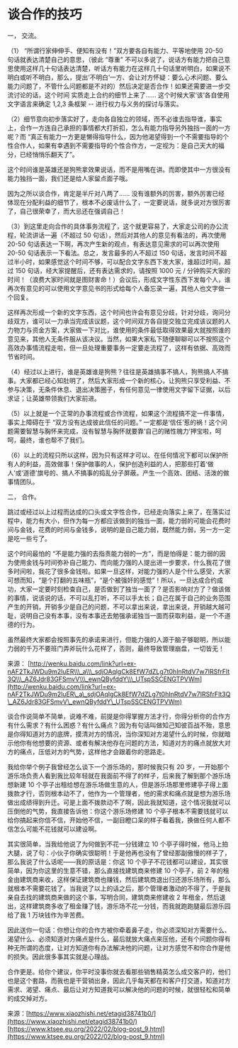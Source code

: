 # 谈合作的技巧
一， 交流。

（1） “所谓行家伸伸手、便知有没有！”双方要各自有能力、平等地使用 20-50 句话就表达清楚自己的意思，（彼此 “尊重” 不可以多说了，说话方有能力把自己意思使用这样几十句话表达清楚，听话方有能力在这样几十句话里听明白，如果说不明白或听不明白，那么，提出‘不明白’一方、会让对方怀疑：要么心术问题、要么能力问题了，不管什么问题都是不对的）然后决定是否合作！如果还需要进一步交流讨论的话，这个时间 实质走上合约的细节上来了…… 这个时候大家‘该’各自使用文字语言来确定 1,2,3 条框架 -- 进行权力与义务的探讨与落实。

（2）细节意向初步落实好了，走向各自独立的领域，而不必谁去指导谁，事实上，合作一方连自己承担的事情都大打折扣，怎么有能力指导另外独挡一面的一方呢？而 “真正有能力一方更是懒得指导什么，因为他渴望得到一个不需要指导的个性合作人，如果有幸遇到不需要指导的个性合作方，一定视为：是自己天大的福分，已经悄悄乐翻天了”。

这个时间谁是英雄还是狗熊拿效果说话，而不是用嘴在讲。而即使其中一方很没有能力独挡一面，我们还是给人家留点面子哦。

因为之所以谈合作，肯定是半斤对八两了…… 没有谁额外的厉害，额外厉害已经体现在分配利益的细节了，根本不必废话什么了，一定要说话，就多说对方很厉害了，自己很荣幸了，而大忌还在强调自己！

（3）到这里走向合作的具体事务流程了，这个就更容易了，大家走公司的办公流程，轮流讲话一遍（不超过 50 句话），然后对其他人的意见有看法的，再次使用 20-50 句话表达一下啊，再次产生新的观点，有表达意见需求的可以再次使用 20-50 句话表示一下看法。总之，发言最多的人不超过 150 句话，发言时间不超过半小时，如果感觉这个时间不够，可以配合文字东西下发大家，谁超过时间，超过 150 句话，经大家提醒后，还有表达需求的，请按照 1000 元 / 分钟购买大家的时间！（浪费大家时间就是图财害命！）会议后，形成文字性东西下发每个人，谁再次有意见的可以使用文字意见书的形式给每个人备忘录一遍，其他人也文字做一个回复。

这样再次形成一个新的文字东西，这个时间也许会有意见分歧，针对分歧，询问分歧双方，谁可以一力承当完成该议题，这个时间双方各自提交独立完成该议题的人力物力与资金方案，大家做一下对比，谁使用的条件最低取得效果最大就按照谁的意见来，其他人无条件服从该决议。当然，如果大家私下随便聊聊可以不按照这个高效办事情流程走啦，但一旦处理重要事务一定要走流程了，这样有依据、高效而节省时间。

（4）经过以上进行，谁是英雄谁是狗熊？往往是英雄搞事不搞人，狗熊搞人不搞事。大家都已经心知肚明了，然后大家形成一个新的核心，让狗熊只享受利益、不参与决策，无条件休息、退出决策圈子，有任何意见一律使用文字留下证据，以后求证；让英雄带领我们大家前进。

（5）以上就是一个正常的办事流程或合作流程，如果这个流程搞不定一件事情，事实上障碍在于 “双方没有达成彼此信任的问题。” 一定都是‘信任’惹的祸！这个问题需要智慧与胸怀来完成，没有智慧与胸怀就要靠‘自己的赌性魄力’押宝啦，呵呵，最终，谁也帮不了我们。

（6）以上的流程只所以这样，因为只有这样才可以、在任何情况下都可以保护所有人的利益，高效做事！保护做事的人，保护创造利益的人，把那些打着‘做人’或‘道德’旗号的、搞人不搞事的捣乱分子屏蔽。产生一个高效、团结、活泼的做事情团队。

二， 合作。

跳过或经过以上过程而达成的口头或文字性合作，已经走向落实上来了，在落实过程中，能力有大小，但作为每一方都应该做到的独当一面，能力弱的可能会花费时间与金钱，花费的时间与金钱多，说明的是自己能力弱，既然能力弱，另一方一定是吃一些亏了。

这个时间最怕的 “不是能力强的去指责能力弱的一方”，而是怕得是：能力弱的因为使用金钱与时间弥补自己能力、而向能力强的人提出进一步要求，什么我花了很多时间啦，我花了很多金钱啦。如果一旦这样，对能力强的人是个什么感受，大家可想而知，“是个打翻的五味瓶”，“是个被强奸的感觉”！所以，一旦达成合约成功，大家一定要时刻检查自己，是否做到了独当一面了？是否影响对方了？做该做的事情，说该说的话，不可以乱打听，不可以手太长；自己在属于自己的业务范围产生的开销，开销多少是自己的问题，不可以拿出来说，拿出来说，开销越大越可耻，说明自己没有本事，没有本事还去勉强承诺独当一面而获取利益，是一个不道德的行为。

虽然最终大家都会按照事先的承诺来进行，但能力强的人源于脑子够聪明，所以能力弱的千万不要班门弄斧玩什么花样了，否则，最终导致管理崩盘，一切皆无！

来源： [http://wenku.baidu.com/link?url=ex-nAF2TkJWDu9m2luER\\\_a\\\_sdjOAqlgCk8EfW7dZLg7t0hInRtdV7w7IRSfrFlt3Q\\\_AZ6Jdr83GFSmvV\\\_ewnQByfddY\\\_UTspSSCENGTPVWm](http://wenku.baidu.com/link?url=ex-nAF2TkJWDu9m2luER\_a\_sdjOAqlgCk8EfW7dZLg7t0hInRtdV7w7IRSfrFlt3Q\_AZ6Jdr83GFSmvV\_ewnQByfddY\_UTspSSCENGTPVWm)

谈合作说简单不简单，说难不难，前提是你得掌握方法才行，你得分析你的合作方有什么需求？有什么困惑？有什么痛点？因为有句话叫做知己知彼百战不殆，意思是你得知道对方的底牌，摸清对方的情况，当你深知对方渴望什么的时候，你就暗示他你有他想要的资源、或者有解决他存在问题的方法，知道对方的痛点就放大对方的痛点，压低对方的气势，这样他才会跟着你的思路走。

我给你举个例子我曾经怎么谈下一个游乐场的，那时候我只有 20 岁，一开始那个游乐场负责人看到我比较年轻就在我面前不得了的样子，后来我了解到那个游乐场想新建 10 个亭子出租给想在游乐场做生意的人，但是游乐场那里修建亭子得上面拨款才行，否则根本动不了，他作为一个管理者，他的需求和痛点就是想为游乐场做出成绩得到升迁。可是上面不拨款动不了啊，因此我就知道，这个情况我就可以压倒他的气势，我直接告诉他：你这个游乐场修建 10 个亭子根本不需要钱就可以给你搞起来你信不信，开始他不信，一副目瞪口呆的样子看着我，换做任何人都不信怎么可能不花钱就可以建设啊。

其实很简单，当我给他说了为何做到不花一分钱建立 10 个亭子得时候，他马上拍大腿，说了句：小伙子你确实很聪明！于是他再也没有了曾经那副傲慢的样子了，那么我说了什么话呢——我的原话是：你这 10 个亭子不花钱都可以建设，其实很简单，因为你这里的生意不错，那么直接找建筑商来修建 10 个亭子，前 2 年的租金由建筑商来收，这样保证建筑商也赚钱，然后建筑商退出归还游乐场所有，那么就根本不需要花钱了。当我说了以上的话之后，那个管理者激动的不得了，于是我亲自去找的建筑商来做的这个事，写明合同，建筑商来修建收 2 年租金，然后退出，这样建筑商多收了租金赚了钱，游乐场不花一分钱，而我就跑跑腿最后游乐园给了我 1 万块钱作为辛苦费。

因此送你一句话：你想让你的合作方被你牵着鼻子走，你必须深知对方需要什么、渴望什么、必须知道对方痛点是什么，最后就放大痛点来压他，还有个问题你得有种无所谓的态度，让对方知道你有办法解决他的问题，让对方感觉不和你合作是他的损失。因此很多事其实就是心理战。

合作更是。给你个建议，你平时没事你就去看那些销售精英怎么成交客户的，他们也是这个套路，而我也是干营销出身，因此几乎每天都在和客户打交道，知道对方需求、渴望、痛点、最后让对方知道我可以解决他的问题的时候，就很轻松和简单的成交掉对方。

来源：[https://www.xiaozhishi.net/etagid38741b0/](https://www.xiaozhishi.net/etagid38741b0/) 
 [https://www.ktsee.eu.org/2022/02/blog-post_9.html](https://www.ktsee.eu.org/2022/02/blog-post_9.html)

